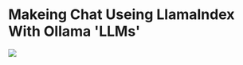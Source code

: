 # Makeing Chat Useing LlamaIndex With Ollama 'LLMs'

![](https://th.bing.com/th/id/OIP.r4iUW8lHrZYcr7D7wCUQ1gHaEK?rs=1&pid=ImgDetMain)
